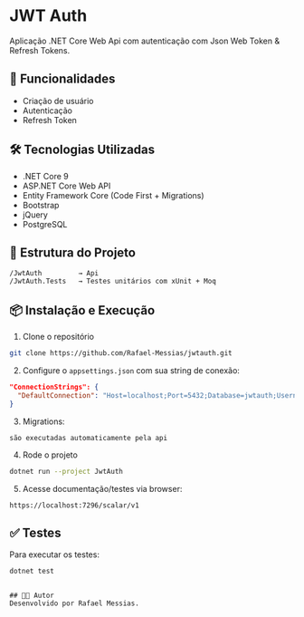 # JWT Auth

Aplicação .NET Core Web Api com autenticação com Json Web Token & Refresh Tokens.

## 🚀 Funcionalidades
- Criação de usuário
- Autenticação
- Refresh Token

## 🛠️ Tecnologias Utilizadas
- .NET Core 9
- ASP.NET Core Web API
- Entity Framework Core (Code First + Migrations)
- Bootstrap
- jQuery
- PostgreSQL

## 🧱 Estrutura do Projeto
```
/JwtAuth         → Api
/JwtAuth.Tests   → Testes unitários com xUnit + Moq
```

## 📦 Instalação e Execução
1. Clone o repositório
```bash
git clone https://github.com/Rafael-Messias/jwtauth.git
```

2. Configure o `appsettings.json` com sua string de conexão:
```json
"ConnectionStrings": {
  "DefaultConnection": "Host=localhost;Port=5432;Database=jwtauth;Username=postgres;Password=123456;Include Error Detail=true"
}
```

3. Migrations:
```
são executadas automaticamente pela api
```

4. Rode o projeto
```bash
dotnet run --project JwtAuth
```

5. Acesse documentação/testes via browser:
```
https://localhost:7296/scalar/v1
```

## ✅ Testes
Para executar os testes:
```bash
dotnet test
```
```

## 👨‍💻 Autor
Desenvolvido por Rafael Messias.
